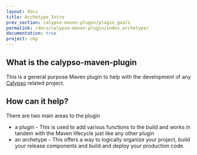 ```yaml
---
layout: docs
title: Archetype Intro
prev_section: calypso-maven-plugin/plugin_goals
permalink: /docs/calypso-maven-plugin/index_archetype/
documentation: true
project: cmp
---
```


## What is the calypso-maven-plugin

This is a general purpose Maven plugin to help with the development of any [Calypso](http://www.calypso.com) related project.

## How can it help?

There are two main areas to the plugin

* a plugin - This is used to add various functions to the build and works in tandem with the Maven lifecycle just like any other plugin
* an archetype - This offers a way to logically organize your project, build your release components and build and deploy your production code.
